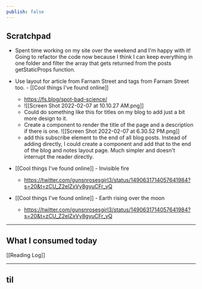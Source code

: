 ```yaml
---
publish: false
---
```


## Scratchpad
- Spent time working on my site over the weekend and I'm happy with it! Going to refactor the code now because I think I can keep everything in one folder and filter the array that gets returned from the posts getStaticProps function.
- Use layout for article from Farnam Street and tags from Farnam Street too. - [[Cool things I've found online]]
	
	- https://fs.blog/spot-bad-science/
	- ![[Screen Shot 2022-02-07 at 10.10.27 AM.png]]
	- Could do something like this for titles on my blog to add just a bit more design to it.
	- Create a component to render the title of the page and a description if there is one.
![[Screen Shot 2022-02-07 at 6.30.52 PM.png]]
	- add this subscribe element to the end of all blog posts. Instead of adding directly, I could create a component and add that to the end of the blog and notes layout page. Much simpler and doesn't interrupt the reader directly. 
- [[Cool things I've found online]] - Invisible fire
	- https://twitter.com/gunsnrosesgirl3/status/1490631714057641984?s=20&t=zCU_Z2elZxVy8gyuCFr_yQ
- [[Cool things I've found online]] - Earth rising over the moon
	- https://twitter.com/gunsnrosesgirl3/status/1490631714057641984?s=20&t=zCU_Z2elZxVy8gyuCFr_yQ

***
## What I consumed today
[[Reading Log]]


***
## til


